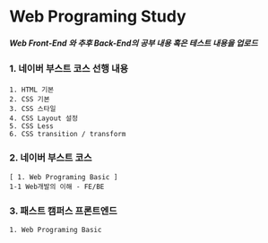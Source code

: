 Web Programing Study 
===========

##### Web Front-End 와 추후 Back-End의 공부 내용 혹은 테스트 내용을 업로드

### 1. 네이버 부스트 코스 선행 내용
```
1. HTML 기본
2. CSS 기본
3. CSS 스타일
4. CSS Layout 설정
5. CSS Less 
6. CSS transition / transform
```

### 2. 네이버 부스트 코스
```
[ 1. Web Programing Basic ]
1-1 Web개발의 이해 - FE/BE 

```

### 3. 패스트 캠퍼스 프론트엔드
```
1. Web Programing Basic

```